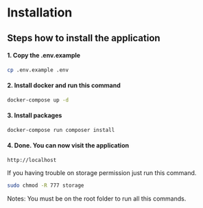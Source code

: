 # Installation
## Steps how to install the application

#### 1. Copy the .env.example
```sh
cp .env.example .env
```

#### 2. Install docker and run this command
```sh
docker-compose up -d
```

#### 3. Install packages
```sh
docker-compose run composer install
```

#### 4. Done. You can now visit the application
```
http://localhost
```

If you having trouble on storage permission just run this command.
```sh
sudo chmod -R 777 storage
```

Notes:
You must be on the root folder to run all this commands.